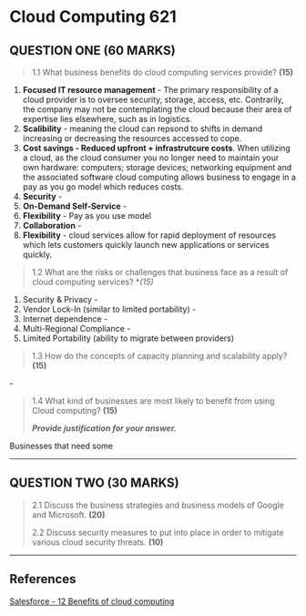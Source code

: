 # Cloud Computing 621

## QUESTION ONE **(60 MARKS)**

> 1.1 What business benefits do cloud computing services provide? **(15)**

1. **Focused IT resource management** - The primary responsibility of a cloud provider is to oversee security, storage, access, etc. Contrarily, the company may not be contemplating the cloud because their area of expertise lies elsewhere, such as in logistics.
2. **Scalibility** - meaning the cloud can repsond to shifts in demand increasing or decreasing the resources accessed to cope.
3. **Cost savings - Reduced upfront + infrastrutcure costs**. When utilizing a cloud, as the cloud consumer you no longer need to maintain your own hardware: computers; storage devices; networking equipment and the associated software cloud computing allows business to engage in a pay as you go model which reduces costs.
4. **Security** -
5. **On-Demand Self-Service** -
6. **Flexibility** - Pay as you use model
7. **Collaboration** -
8. **Flexibility** - cloud services allow for rapid deployment of resources which lets customers quickly launch new applications or services quickly.

> 1.2 What are the risks or challenges that business face as a result of cloud computing services? **(15)*

1. Security & Privacy -
2. Vendor Lock-In (similar to limited portability) -
3. Internet dependence -
4. Multi-Regional Compliance -
5. Limited Portability (ability to migrate between providers)

> 1.3 How do the concepts of capacity planning and scalability apply? **(15)**

\-

> 1.4 What kind of businesses are most likely to benefit from using Cloud computing? **(15)**
>
> ***Provide justification for your answer.***

Businesses that need some 

***

## QUESTION TWO **(30 MARKS)**

> 2.1 Discuss the business strategies and business models of Google and Microsoft. **(20)**
>
> 2.2 Discuss security measures to put into place in order to mitigate various cloud security threats. **(10)**

***

## References

[Salesforce - 12 Benefits of cloud computing](https://www.salesforce.com/products/platform/best-practices/benefits-of-cloud-computing/)
